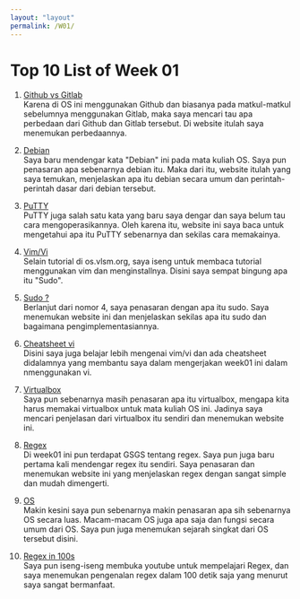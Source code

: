 ```yaml
---
layout: "layout"
permalink: /W01/
---
```


# Top 10 List of Week 01

1. [Github vs Gitlab](https://www.codepolitan.com/github-vs-gitlab-kamu-pilih-mana-58808e62c2b28)<br>
Karena di OS ini menggunakan Github dan biasanya pada matkul-matkul sebelumnya menggunakan Gitlab, maka saya mencari tau apa perbedaan dari Github dan Gitlab tersebut. Di website itulah saya menemukan perbedaannya.

2. [Debian](https://qwords.com/blog/debian-adalah/)<br>
Saya baru mendengar kata "Debian" ini pada mata kuliah OS. Saya pun penasaran apa sebenarnya debian itu. Maka dari itu, website itulah yang saya temukan, menjelaskan apa itu debian secara umum dan perintah-perintah dasar dari debian tersebut.

3. [PuTTY](https://www.ssh.com/ssh/putty/windows/)<br>
PuTTY juga salah satu kata yang baru saya dengar dan saya belum tau cara mengoperasikannya. Oleh karena itu, website ini saya baca untuk mengetahui apa itu PuTTY sebenarnya dan sekilas cara memakainya.

4. [Vim/Vi](https://www.cyberciti.biz/faq/howto-install-vim-on-ubuntu-linux/)<br>
Selain tutorial di os.vlsm.org, saya iseng untuk membaca tutorial menggunakan vim dan menginstallnya. Disini saya sempat bingung apa itu "Sudo".

5. [Sudo ?](https://phoenixnap.com/kb/linux-sudo-command)<br>
Berlanjut dari nomor 4, saya penasaran dengan apa itu sudo. Saya menemukan website ini dan menjelaskan sekilas apa itu sudo dan bagaimana pengimplementasiannya.

6. [Cheatsheet vi](https://www.keycdn.com/blog/vim-commands)<br>
Disini saya juga belajar lebih mengenai vim/vi dan ada cheatsheet didalamnya yang membantu saya dalam mengerjakan week01 ini dalam nmenggunakan vi. 

7. [Virtualbox](https://jagongoding.com/others/apa-itu-virtual-box/)<br>
Saya pun sebenarnya masih penasaran apa itu virtualbox, mengapa kita harus memakai virtualbox untuk mata kuliah OS ini. Jadinya saya mencari penjelasan dari virtualbox itu sendiri dan menemukan website ini.

8. [Regex](https://www.petanikode.com/regex/)<br>
Di week01 ini pun terdapat GSGS tentang regex. Saya pun juga baru pertama kali mendengar regex itu sendiri. Saya penasaran dan menemukan website ini yang menjelaskan regex dengan sangat simple dan mudah dimengerti.

9. [OS](https://glints.com/id/lowongan/sistem-operasi-operating-system-adalah/#.YERudWgzZPY)<br>
Makin kesini saya pun sebenarnya makin penasaran apa sih sebenarnya OS secara luas. Macam-macam OS juga apa saja dan fungsi secara umum dari OS. Saya pun juga menemukan sejarah singkat dari OS tersebut disini.

10. [Regex in 100s](https://www.youtube.com/watch?v=sXQxhojSdZM)<br>
Saya pun iseng-iseng membuka youtube untuk mempelajari Regex, dan saya menemukan pengenalan regex dalam 100 detik saja yang menurut saya sangat bermanfaat. 
